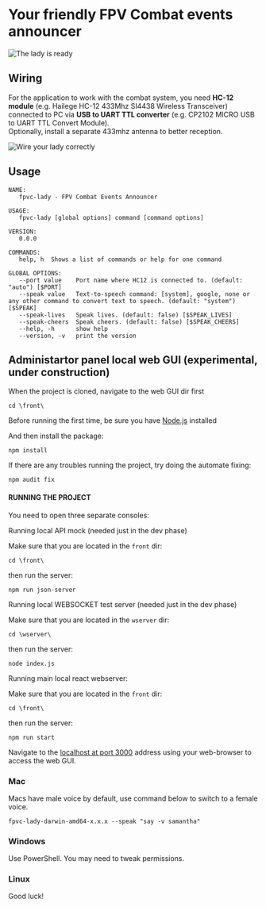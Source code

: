 # Your friendly FPV Combat events announcer

<img src="LadyAnnouncer.jpg" title="The lady is ready" align="center" />

## Wiring

For the application to work with the combat system, you need **HC-12 module** (e.g. Hailege HC-12 433Mhz SI4438 Wireless Transceiver) connected to PC via **USB to UART TTL converter** (e.g. CP2102 MICRO USB to UART TTL Convert Module).  
Optionally, install a separate 433mhz antenna to better reception.

<img src="LadyWiring.jpg" title="Wire your lady correctly" align="center" />

## Usage
```
NAME:
   fpvc-lady - FPV Combat Events Announcer

USAGE:
   fpvc-lady [global options] command [command options]

VERSION:
   0.0.0

COMMANDS:
   help, h  Shows a list of commands or help for one command

GLOBAL OPTIONS:
   --port value    Port name where HC12 is connected to. (default: "auto") [$PORT]
   --speak value   Text-to-speech command: [system], google, none or any other command to convert text to speech. (default: "system") [$SPEAK]
   --speak-lives   Speak lives. (default: false) [$SPEAK_LIVES]
   --speak-cheers  Speak cheers. (default: false) [$SPEAK_CHEERS]
   --help, -h      show help
   --version, -v   print the version
```

## Administartor panel local web GUI (experimental, under construction)
When the project is cloned, navigate to the web GUI dir first
```
cd \front\
```

Before running the first time, be sure you have [Node.js](https://nodejs.org/en) installed 

And then install the package:

```
npm install
```

If there are any troubles running the project, try doing the automate fixing:

```
npm audit fix
```

#### RUNNING THE PROJECT
You need to open three separate consoles:

Running local API mock (needed just in the dev phase)

Make sure that you are located in the `front` dir:
```
cd \front\
```

then run the server:
```
npm run json-server
```

Running local WEBSOCKET test server (needed just in the dev phase)

Make sure that you are located in the `wserver` dir:
```
cd \wserver\
```

then run the server:
```
node index.js
```

Running main local react webserver:

Make sure that you are located in the `front` dir:
```
cd \front\
```

then run the server:
```
npm run start
```

Navigate to the [localhost at port 3000](http://localhost:3000) address using your web-browser to access the web GUI.

### Mac

Macs have male voice by default, use command below to switch to a female voice.
```
fpvc-lady-darwin-amd64-x.x.x --speak "say -v samantha"
```

### Windows

Use PowerShell. You may need to tweak permissions.

### Linux

Good luck!

